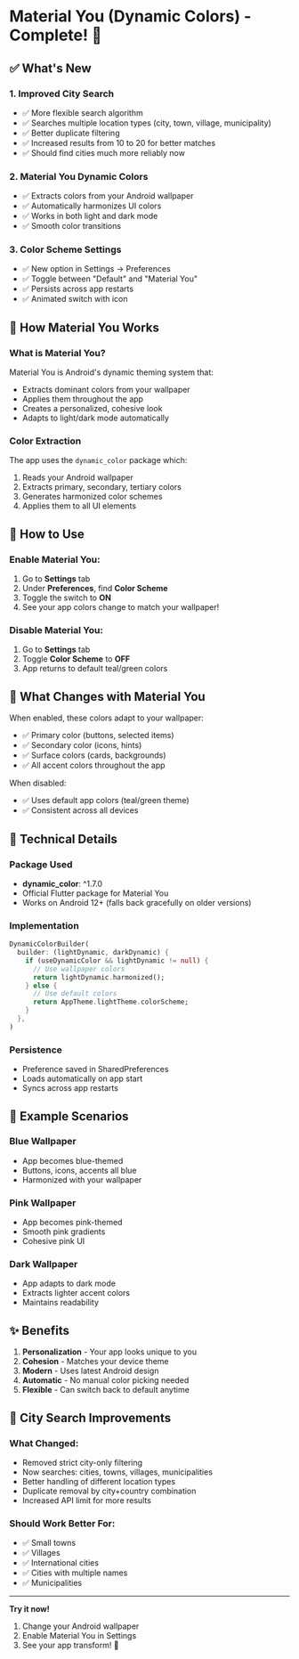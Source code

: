 # Material You (Dynamic Colors) - Complete! 🎨

## ✅ What's New

### 1. **Improved City Search**
- ✅ More flexible search algorithm
- ✅ Searches multiple location types (city, town, village, municipality)
- ✅ Better duplicate filtering
- ✅ Increased results from 10 to 20 for better matches
- ✅ Should find cities much more reliably now

### 2. **Material You Dynamic Colors**
- ✅ Extracts colors from your Android wallpaper
- ✅ Automatically harmonizes UI colors
- ✅ Works in both light and dark mode
- ✅ Smooth color transitions

### 3. **Color Scheme Settings**
- ✅ New option in Settings → Preferences
- ✅ Toggle between "Default" and "Material You"
- ✅ Persists across app restarts
- ✅ Animated switch with icon

## 🎨 How Material You Works

### What is Material You?
Material You is Android's dynamic theming system that:
- Extracts dominant colors from your wallpaper
- Applies them throughout the app
- Creates a personalized, cohesive look
- Adapts to light/dark mode automatically

### Color Extraction
The app uses the `dynamic_color` package which:
1. Reads your Android wallpaper
2. Extracts primary, secondary, tertiary colors
3. Generates harmonized color schemes
4. Applies them to all UI elements

## 📱 How to Use

### Enable Material You:
1. Go to **Settings** tab
2. Under **Preferences**, find **Color Scheme**
3. Toggle the switch to **ON**
4. See your app colors change to match your wallpaper!

### Disable Material You:
1. Go to **Settings** tab
2. Toggle **Color Scheme** to **OFF**
3. App returns to default teal/green colors

## 🎯 What Changes with Material You

When enabled, these colors adapt to your wallpaper:
- ✅ Primary color (buttons, selected items)
- ✅ Secondary color (icons, hints)
- ✅ Surface colors (cards, backgrounds)
- ✅ All accent colors throughout the app

When disabled:
- ✅ Uses default app colors (teal/green theme)
- ✅ Consistent across all devices

## 🔧 Technical Details

### Package Used
- **dynamic_color**: ^1.7.0
- Official Flutter package for Material You
- Works on Android 12+ (falls back gracefully on older versions)

### Implementation
```dart
DynamicColorBuilder(
  builder: (lightDynamic, darkDynamic) {
    if (useDynamicColor && lightDynamic != null) {
      // Use wallpaper colors
      return lightDynamic.harmonized();
    } else {
      // Use default colors
      return AppTheme.lightTheme.colorScheme;
    }
  },
)
```

### Persistence
- Preference saved in SharedPreferences
- Loads automatically on app start
- Syncs across app restarts

## 🎨 Example Scenarios

### Blue Wallpaper
- App becomes blue-themed
- Buttons, icons, accents all blue
- Harmonized with your wallpaper

### Pink Wallpaper
- App becomes pink-themed
- Smooth pink gradients
- Cohesive pink UI

### Dark Wallpaper
- App adapts to dark mode
- Extracts lighter accent colors
- Maintains readability

## ✨ Benefits

1. **Personalization** - Your app looks unique to you
2. **Cohesion** - Matches your device theme
3. **Modern** - Uses latest Android design
4. **Automatic** - No manual color picking needed
5. **Flexible** - Can switch back to default anytime

## 🚀 City Search Improvements

### What Changed:
- Removed strict city-only filtering
- Now searches: cities, towns, villages, municipalities
- Better handling of different location types
- Duplicate removal by city+country combination
- Increased API limit for more results

### Should Work Better For:
- ✅ Small towns
- ✅ Villages
- ✅ International cities
- ✅ Cities with multiple names
- ✅ Municipalities

---

**Try it now!**
1. Change your Android wallpaper
2. Enable Material You in Settings
3. See your app transform! 🎨
